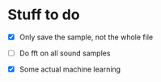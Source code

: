Stuff to do
===========

- [x] Only save the sample, not the whole file

- [ ] Do fft on all sound samples

- [x] Some actual machine learning
